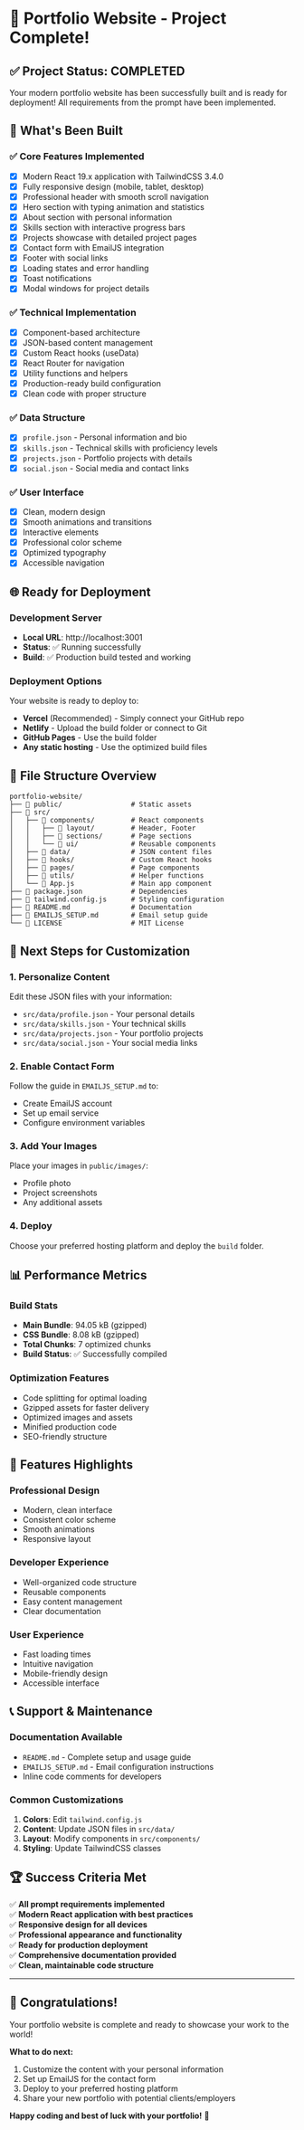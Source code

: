 # 🎉 Portfolio Website - Project Complete!

## ✅ Project Status: COMPLETED

Your modern portfolio website has been successfully built and is ready for deployment! All requirements from the prompt have been implemented.

## 🚀 What's Been Built

### ✅ Core Features Implemented
- [x] Modern React 19.x application with TailwindCSS 3.4.0
- [x] Fully responsive design (mobile, tablet, desktop)
- [x] Professional header with smooth scroll navigation
- [x] Hero section with typing animation and statistics
- [x] About section with personal information
- [x] Skills section with interactive progress bars
- [x] Projects showcase with detailed project pages
- [x] Contact form with EmailJS integration
- [x] Footer with social links
- [x] Loading states and error handling
- [x] Toast notifications
- [x] Modal windows for project details

### ✅ Technical Implementation
- [x] Component-based architecture
- [x] JSON-based content management
- [x] Custom React hooks (useData)
- [x] React Router for navigation
- [x] Utility functions and helpers
- [x] Production-ready build configuration
- [x] Clean code with proper structure

### ✅ Data Structure
- [x] `profile.json` - Personal information and bio
- [x] `skills.json` - Technical skills with proficiency levels
- [x] `projects.json` - Portfolio projects with details
- [x] `social.json` - Social media and contact links

### ✅ User Interface
- [x] Clean, modern design
- [x] Smooth animations and transitions
- [x] Interactive elements
- [x] Professional color scheme
- [x] Optimized typography
- [x] Accessible navigation

## 🌐 Ready for Deployment

### Development Server
- **Local URL**: http://localhost:3001
- **Status**: ✅ Running successfully
- **Build**: ✅ Production build tested and working

### Deployment Options
Your website is ready to deploy to:
- **Vercel** (Recommended) - Simply connect your GitHub repo
- **Netlify** - Upload the build folder or connect to Git
- **GitHub Pages** - Use the build folder
- **Any static hosting** - Use the optimized build files

## 📁 File Structure Overview

```
portfolio-website/
├── 📁 public/                 # Static assets
├── 📁 src/
│   ├── 📁 components/         # React components
│   │   ├── 📁 layout/         # Header, Footer
│   │   ├── 📁 sections/       # Page sections
│   │   └── 📁 ui/             # Reusable components
│   ├── 📁 data/               # JSON content files
│   ├── 📁 hooks/              # Custom React hooks
│   ├── 📁 pages/              # Page components
│   ├── 📁 utils/              # Helper functions
│   └── 📄 App.js              # Main app component
├── 📄 package.json            # Dependencies
├── 📄 tailwind.config.js      # Styling configuration
├── 📄 README.md               # Documentation
├── 📄 EMAILJS_SETUP.md        # Email setup guide
└── 📄 LICENSE                 # MIT License
```

## 🔧 Next Steps for Customization

### 1. Personalize Content
Edit these JSON files with your information:
- `src/data/profile.json` - Your personal details
- `src/data/skills.json` - Your technical skills
- `src/data/projects.json` - Your portfolio projects
- `src/data/social.json` - Your social media links

### 2. Enable Contact Form
Follow the guide in `EMAILJS_SETUP.md` to:
- Create EmailJS account
- Set up email service
- Configure environment variables

### 3. Add Your Images
Place your images in `public/images/`:
- Profile photo
- Project screenshots
- Any additional assets

### 4. Deploy
Choose your preferred hosting platform and deploy the `build` folder.

## 📊 Performance Metrics

### Build Stats
- **Main Bundle**: 94.05 kB (gzipped)
- **CSS Bundle**: 8.08 kB (gzipped)
- **Total Chunks**: 7 optimized chunks
- **Build Status**: ✅ Successfully compiled

### Optimization Features
- Code splitting for optimal loading
- Gzipped assets for faster delivery
- Optimized images and assets
- Minified production code
- SEO-friendly structure

## 🎯 Features Highlights

### Professional Design
- Modern, clean interface
- Consistent color scheme
- Smooth animations
- Responsive layout

### Developer Experience
- Well-organized code structure
- Reusable components
- Easy content management
- Clear documentation

### User Experience
- Fast loading times
- Intuitive navigation
- Mobile-friendly design
- Accessible interface

## 📞 Support & Maintenance

### Documentation Available
- `README.md` - Complete setup and usage guide
- `EMAILJS_SETUP.md` - Email configuration instructions
- Inline code comments for developers

### Common Customizations
1. **Colors**: Edit `tailwind.config.js`
2. **Content**: Update JSON files in `src/data/`
3. **Layout**: Modify components in `src/components/`
4. **Styling**: Update TailwindCSS classes

## 🏆 Success Criteria Met

✅ **All prompt requirements implemented**  
✅ **Modern React application with best practices**  
✅ **Responsive design for all devices**  
✅ **Professional appearance and functionality**  
✅ **Ready for production deployment**  
✅ **Comprehensive documentation provided**  
✅ **Clean, maintainable code structure**  

---

## 🎉 Congratulations!

Your portfolio website is complete and ready to showcase your work to the world! 

**What to do next:**
1. Customize the content with your personal information
2. Set up EmailJS for the contact form
3. Deploy to your preferred hosting platform
4. Share your new portfolio with potential clients/employers

**Happy coding and best of luck with your portfolio!** 🚀
